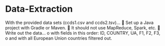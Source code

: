 # Data-Extraction
With the provided data sets (ccds1.csv and ccds2.tsv)...  Set up a Java project with Gradle or Maven.  It should not use MapReduce, Spark, etc.  Write out the data... o with fields in this order: ID, COUNTRY, UA, F1, F2, F3, o and with all European Union countries filtered out. 
